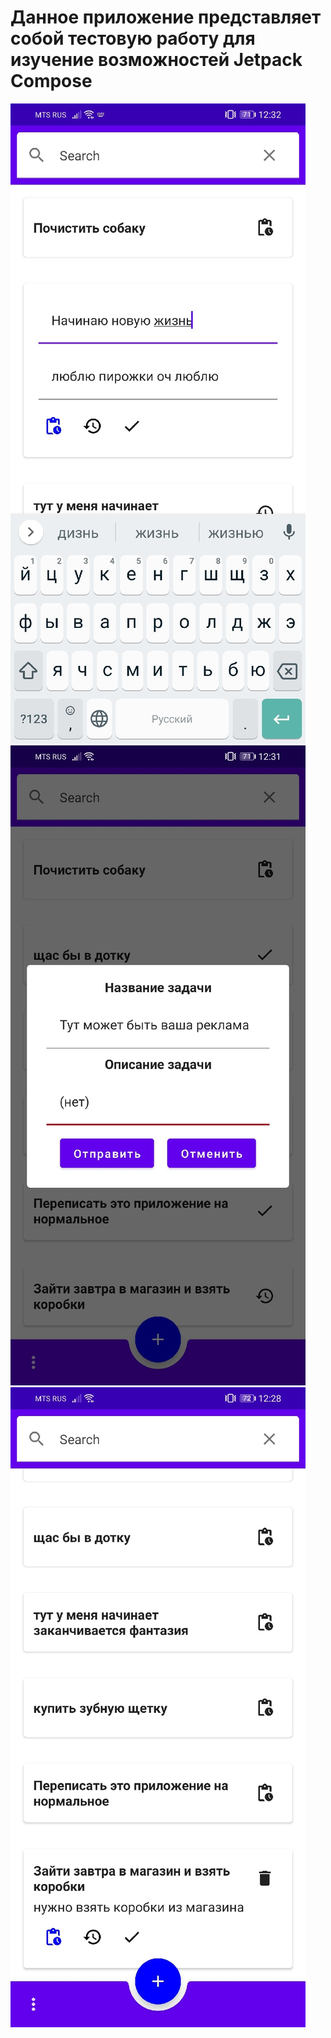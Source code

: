 # Данное приложение представляет собой тестовую работу для изучение возможностей Jetpack Compose

![Screen1](./Screenshot/scr1.jpg)
![Screen2](./Screenshot/scr2.jpg)
![Screen3](./Screenshot/scr3.jpg)
